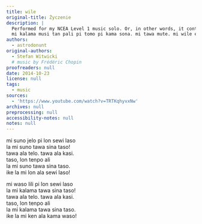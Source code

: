 ```yaml
---
title: wile
original-title: Życzenie
description: |
  Performed for my NCEA Level 1 music solo. Or, in other words, it contains a  lot of dramatic-ness and whatnot. I hope you like it! :)
  mi kalama musi tan pali pi tomo pi kama sona. mi tawa mute. mi wile e ni: kalama musi ni li pona tawa sina! :)
authors:
  - astrodonunt
original-authors:
  - Stefan Witwicki
  # music by Frédéric Chopin
proofreaders: null
date: 2014-10-23
license: null
tags:
  - music
sources:
  - 'https://www.youtube.com/watch?v=TRTKqhyvxNw'
archives: null
preprocessing: null
accessibility-notes: null
notes: null
---
```

mi suno jelo pi lon sewi laso  
la mi suno tawa sina taso!  
tawa ala telo. tawa ala kasi.  
taso, lon tenpo ali  
la mi suno tawa sina taso.  
ike la mi lon ala sewi laso!

mi waso lili pi lon sewi laso  
la mi kalama tawa sina taso!  
tawa ala telo. tawa ala kasi.  
taso, lon tenpo ali  
la mi kalama tawa sina taso.  
ike la mi ken ala kama waso!
